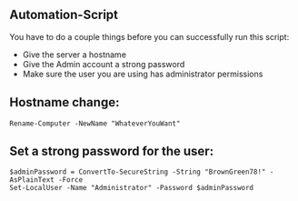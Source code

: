 ﻿## Automation-Script

You have to do a couple things before you can successfully run this script:

- Give the server a hostname
- Give the Admin account a strong password
- Make sure the user you are using has administrator permissions

## Hostname change:

```
Rename-Computer -NewName "WhateverYouWant"
```

## Set a strong password for the user:

```
$adminPassword = ConvertTo-SecureString -String "BrownGreen78!" -AsPlainText -Force
Set-LocalUser -Name "Administrator" -Password $adminPassword
```
